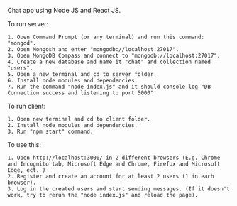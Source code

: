 Chat app using Node JS and React JS.

To run server:

    1. Open Command Prompt (or any terminal) and run this command: "mongod".
    2. Open Mongosh and enter "mongodb://localhost:27017".
    3. Open MongoDB Compass and connect to "mongodb://localhost:27017".
    4. Create a new database and name it "chat" and collection named "users".
    5. Open a new terminal and cd to server folder.
    6. Install node modules and dependencies.
    7. Run the command "node index.js" and it should console log "DB Connection success and listening to port 5000".

To run client:

    1. Open new terminal and cd to client folder.
    2. Install node modules and dependencies.
    3. Run "npm start" command.

To use this:

    1. Open http://localhost:3000/ in 2 different browsers (E.g. Chrome and Incognito tab, Microsoft Edge and Chrome, Firefox and Microsoft Edge, ect. )
    2. Register and create an account for at least 2 users (1 in each browser).
    3. Log in the created users and start sending messages. (If it doesn't work, try to rerun the "node index.js" and reload the page).
